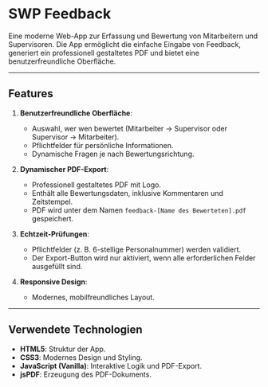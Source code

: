 # SWP Feedback

Eine moderne Web-App zur Erfassung und Bewertung von Mitarbeitern und Supervisoren. Die App ermöglicht die einfache Eingabe von Feedback, generiert ein professionell gestaltetes PDF und bietet eine benutzerfreundliche Oberfläche.

---

## **Features**

1. **Benutzerfreundliche Oberfläche**:
   - Auswahl, wer wen bewertet (Mitarbeiter -> Supervisor oder Supervisor -> Mitarbeiter).
   - Pflichtfelder für persönliche Informationen.
   - Dynamische Fragen je nach Bewertungsrichtung.

2. **Dynamischer PDF-Export**:
   - Professionell gestaltetes PDF mit Logo.
   - Enthält alle Bewertungsdaten, inklusive Kommentaren und Zeitstempel.
   - PDF wird unter dem Namen `feedback-[Name des Bewerteten].pdf` gespeichert.

3. **Echtzeit-Prüfungen**:
   - Pflichtfelder (z. B. 6-stellige Personalnummer) werden validiert.
   - Der Export-Button wird nur aktiviert, wenn alle erforderlichen Felder ausgefüllt sind.

4. **Responsive Design**:
   - Modernes, mobilfreundliches Layout.

---

## **Verwendete Technologien**

- **HTML5**: Struktur der App.
- **CSS3**: Modernes Design und Styling.
- **JavaScript (Vanilla)**: Interaktive Logik und PDF-Export.
- **jsPDF**: Erzeugung des PDF-Dokuments.
